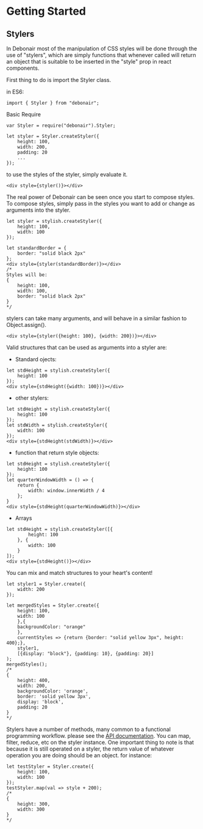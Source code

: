 # Getting Started

## Stylers


In Debonair most of the manipulation of CSS styles will be done through the use of "stylers", which are simply functions that whenever called will return an object that is suitable to be inserted in the "style" prop in react components.

First thing to do is import the Styler class.

in ES6:
```
import { Styler } from "debonair";
```
Basic Require
```
var Styler = require("debonair").Styler;
```



```
let styler = Styler.createStyler({
    height: 100,
    width: 200,
    padding: 20
    ...
});
```

to use the styles of the styler, simply evaluate it. 

```
<div style={styler()}></div>
```

The real power of Debonair can be seen once you start to compose styles. To compose styles, simply pass in the styles you want to add or change as arguments into the styler.

```
let styler = stylish.createStyler({
    height: 100,
    width: 100
});

let standardBorder = {
    border: "solid black 2px"
};
<div style={styler(standardBorder)}></div>
/*
Styles will be: 
{
    height: 100,
    width: 100,
    border: "solid black 2px"
}
*/
```
stylers can take many arguments, and will behave in a similar fashion to Object.assign().
```
<div style={styler({height: 100}, {width: 200})}></div>
```

Valid structures that can be used as arguments into a styler are:
- Standard ojects:
```
let stdHeight = stylish.createStyler({
    height: 100
});
<div style={stdHeight({width: 100})}></div>
```
- other stylers: 
```
let stdHeight = stylish.createStyler({
    height: 100
});
let stdWidth = stylish.createStyler({
    width: 100
});
<div style={stdHeight(stdWidth)}></div>
```
- function that return style objects:
```
let stdHeight = stylish.createStyler({
    height: 100
});
let quarterWindowWidth = () => {
    return {
        width: window.innerWidth / 4
    };
}
<div style={stdHeight(quarterWindowWidth)}></div>
```
- Arrays
```
let stdHeight = stylish.createStyler([{
        height: 100
    }, {
        width: 100
    }
]);
<div style={stdHeight()}></div>
```

You can mix and match structures to your heart's content!
```
let styler1 = Styler.create({
    width: 200
});

let mergedStyles = Styler.create({
    height: 100,
    width: 100
    },{
    backgroundColor: "orange"
    }, 
    currentStyles => {return {border: "solid yellow 3px", height: 400};}, 
    styler1, 
    [{display: "block"}, {padding: 10}, {padding: 20}]
);
mergedStyles();
/*
{
    height: 400, 
    width: 200, 
    backgroundColor: 'orange', 
    border: 'solid yellow 3px', 
    display: 'block', 
    padding: 20
}
*/
```

Stylers have a number of methods, many common to a functional programming workflow. please see the [API documentation](./api.md). You can map, filter, reduce, etc on the styler instance. One important thing to note is that because it is still operated on a styler, the return value of whatever operation you are doing should be an object. for instance: 
```
let testStyler = Styler.create({
    height: 100,
    width: 100
});
testStyler.map(val => style + 200);
/*
{
    height: 300,
    width: 300
}
*/
```
